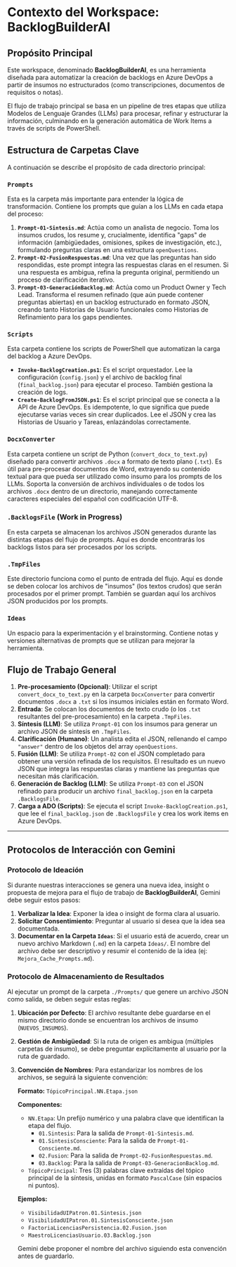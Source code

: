 # Contexto del Workspace: BacklogBuilderAI

## Propósito Principal

Este workspace, denominado **BacklogBuilderAI**, es una herramienta diseñada para automatizar la creación de backlogs en Azure DevOps a partir de insumos no estructurados (como transcripciones, documentos de requisitos o notas).

El flujo de trabajo principal se basa en un pipeline de tres etapas que utiliza Modelos de Lenguaje Grandes (LLMs) para procesar, refinar y estructurar la información, culminando en la generación automática de Work Items a través de scripts de PowerShell.

## Estructura de Carpetas Clave

A continuación se describe el propósito de cada directorio principal:

### `Prompts`

Esta es la carpeta más importante para entender la lógica de transformación. Contiene los prompts que guían a los LLMs en cada etapa del proceso:

1. **`Prompt-01-Sintesis.md`**: Actúa como un analista de negocio. Toma los insumos crudos, los resume y, crucialmente, identifica "gaps" de información (ambigüedades, omisiones, spikes de investigación, etc.), formulando preguntas claras en una estructura `openQuestions`.
2. **`Prompt-02-FusionRespuestas.md`**: Una vez que las preguntas han sido respondidas, este prompt integra las respuestas claras en el resumen. Si una respuesta es ambigua, refina la pregunta original, permitiendo un proceso de clarificación iterativo.
3. **`Prompt-03-GeneraciónBacklog.md`**: Actúa como un Product Owner y Tech Lead. Transforma el resumen refinado (que aún puede contener preguntas abiertas) en un backlog estructurado en formato JSON, creando tanto Historias de Usuario funcionales como Historias de Refinamiento para los gaps pendientes.

### `Scripts`

Esta carpeta contiene los scripts de PowerShell que automatizan la carga del backlog a Azure DevOps.

- **`Invoke-BacklogCreation.ps1`**: Es el script orquestador. Lee la configuración (`config.json`) y el archivo de backlog final (`final_backlog.json`) para ejecutar el proceso. También gestiona la creación de logs.
- **`Create-BacklogFromJSON.ps1`**: Es el script principal que se conecta a la API de Azure DevOps. Es idempotente, lo que significa que puede ejecutarse varias veces sin crear duplicados. Lee el JSON y crea las Historias de Usuario y Tareas, enlazándolas correctamente.

### `DocxConverter`

Esta carpeta contiene un script de Python (`convert_docx_to_text.py`) diseñado para convertir archivos `.docx` a formato de texto plano (`.txt`). Es útil para pre-procesar documentos de Word, extrayendo su contenido textual para que pueda ser utilizado como insumo para los prompts de los LLMs. Soporta la conversión de archivos individuales o de todos los archivos `.docx` dentro de un directorio, manejando correctamente caracteres especiales del español con codificación UTF-8.

### `.BacklogsFile` (Work in Progress)

En esta carpeta se almacenan los archivos JSON generados durante las distintas etapas del flujo de prompts. Aquí es donde encontrarás los backlogs listos para ser procesados por los scripts.

### `.TmpFiles`

Este directorio funciona como el punto de entrada del flujo. Aquí es donde se deben colocar los archivos de "insumos" (los textos crudos) que serán procesados por el primer prompt. También se guardan aquí los archivos JSON producidos por los prompts.

### `Ideas`

Un espacio para la experimentación y el brainstorming. Contiene notas y versiones alternativas de prompts que se utilizan para mejorar la herramienta.

## Flujo de Trabajo General

1. **Pre-procesamiento (Opcional)**: Utilizar el script `convert_docx_to_text.py` en la carpeta `DocxConverter` para convertir documentos `.docx` a `.txt` si los insumos iniciales están en formato Word.
2. **Entrada**: Se colocan los documentos de texto crudo (o los `.txt` resultantes del pre-procesamiento) en la carpeta `.TmpFiles`.
3. **Síntesis (LLM)**: Se utiliza `Prompt-01` con los insumos para generar un archivo JSON de síntesis en `.TmpFiles`.
4. **Clarificación (Humano)**: Un analista edita el JSON, rellenando el campo `"answer"` dentro de los objetos del array `openQuestions`.
5. **Fusión (LLM)**: Se utiliza `Prompt-02` con el JSON completado para obtener una versión refinada de los requisitos. El resultado es un nuevo JSON que integra las respuestas claras y mantiene las preguntas que necesitan más clarificación.
6. **Generación de Backlog (LLM)**: Se utiliza `Prompt-03` con el JSON refinado para producir un archivo `final_backlog.json` en la carpeta `.BacklogsFile`.
7. **Carga a ADO (Scripts)**: Se ejecuta el script `Invoke-BacklogCreation.ps1`, que lee el `final_backlog.json` de `.BacklogsFile` y crea los work items en Azure DevOps.

---

## Protocolos de Interacción con Gemini

### Protocolo de Ideación

Si durante nuestras interacciones se genera una nueva idea, insight o propuesta de mejora para el flujo de trabajo de **BacklogBuilderAI**, Gemini debe seguir estos pasos:

1. **Verbalizar la Idea**: Exponer la idea o insight de forma clara al usuario.
2. **Solicitar Consentimiento**: Preguntar al usuario si desea que la idea sea documentada.
3. **Documentar en la Carpeta `Ideas`**: Si el usuario está de acuerdo, crear un nuevo archivo Markdown (`.md`) en la carpeta `Ideas/`. El nombre del archivo debe ser descriptivo y resumir el contenido de la idea (ej: `Mejora_Cache_Prompts.md`).

### Protocolo de Almacenamiento de Resultados

Al ejecutar un prompt de la carpeta `./Prompts/` que genere un archivo JSON como salida, se deben seguir estas reglas:

1. **Ubicación por Defecto**: El archivo resultante debe guardarse en el mismo directorio donde se encuentran los archivos de insumo (`NUEVOS_INSUMOS`).
2. **Gestión de Ambigüedad**: Si la ruta de origen es ambigua (múltiples carpetas de insumo), se debe preguntar explícitamente al usuario por la ruta de guardado.
3. **Convención de Nombres**: Para estandarizar los nombres de los archivos, se seguirá la siguiente convención:

    **Formato:** `TópicoPrincipal.NN.Etapa.json`

    **Componentes:**
    - `NN.Etapa`: Un prefijo numérico y una palabra clave que identifican la etapa del flujo.
        - `01.Sintesis`: Para la salida de `Prompt-01-Sintesis.md`.
        - `01.SintesisConsciente`: Para la salida de `Prompt-01-Consciente.md`.
        - `02.Fusion`: Para la salida de `Prompt-02-FusionRespuestas.md`.
        - `03.Backlog`: Para la salida de `Prompt-03-GeneracionBacklog.md`.
    - `TópicoPrincipal`: Tres (3) palabras clave extraídas del tópico principal de la síntesis, unidas en formato `PascalCase` (sin espacios ni puntos).

    **Ejemplos:**
    - `VisibilidadUIPatron.01.Sintesis.json`
    - `VisibilidadUIPatron.01.SintesisConsciente.json`
    - `FactoriaLicenciasPersistencia.02.Fusion.json`
    - `MaestroLicenciasUsuario.03.Backlog.json`

    Gemini debe proponer el nombre del archivo siguiendo esta convención antes de guardarlo.
